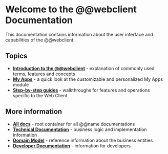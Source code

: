 # Welcome to the @@webclient Documentation

This documentation contains information about the user interface and capabilities of the @@webclient.

## Topics
 
- **[Introduction to the @@webclient](./introduction/index.md)** - explanation of commonly used terms, features and concepts
- **[My Apps](https://docs.erp.net/webclient/introduction/my-apps/index.html)** - a quick look at the customizable and personalized My Apps module
- **[Step-by-step guides](./introduction/how-to/index.md)** - walkthroughs for features and operations specific to the Web Client
  
## More information

- **[All docs](https://docs.erp.net)** - root container for all @@name documentations
- **[Technical Documentation](https://docs.erp.net/tech)** - business logic and implementation information
- **[Domain Model](https://erpnetdocs.github.io/model)** - reference information about the business entities
- **[Developer Documentation](https://erpnetdocs.github.io/dev)** - information for developers
